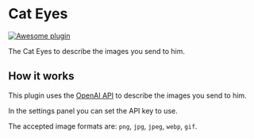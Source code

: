 # Cat Eyes

[![Awesome plugin](https://custom-icon-badges.demolab.com/static/v1?label=&message=awesome+plugin&color=383938&style=for-the-badge&logo=cheshire_cat_ai)]([https://](https://github.com/Furrmidable-Crew/cat_eyes))

The Cat Eyes to describe the images you send to him.

## How it works

This plugin uses the [OpenAI API](https://platform.openai.com/docs/guides/vision) to describe the images you send to him.

In the settings panel you can set the API key to use.

The accepted image formats are: `png`, `jpg`, `jpeg`, `webp`, `gif`.
